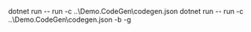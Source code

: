 ﻿dotnet run -- run -c ..\Demo.CodeGen\codegen.json
dotnet run -- run -c ..\Demo.CodeGen\codegen.json -b -g
